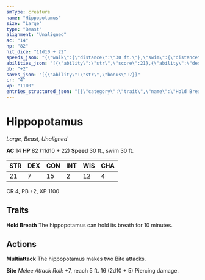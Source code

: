 ```yaml
---
smType: creature
name: "Hippopotamus"
size: "Large"
type: "Beast"
alignment: "Unaligned"
ac: "14"
hp: "82"
hit_dice: "11d10 + 22"
speeds_json: "{\"walk\":{\"distance\":\"30 ft.\"},\"swim\":{\"distance\":\"30 ft.\"}}"
abilities_json: "[{\"ability\":\"str\",\"score\":21},{\"ability\":\"dex\",\"score\":7},{\"ability\":\"con\",\"score\":15},{\"ability\":\"int\",\"score\":2},{\"ability\":\"wis\",\"score\":12},{\"ability\":\"cha\",\"score\":4}]"
pb: "+2"
saves_json: "[{\"ability\":\"str\",\"bonus\":7}]"
cr: "4"
xp: "1100"
entries_structured_json: "[{\"category\":\"trait\",\"name\":\"Hold Breath\",\"text\":\"The hippopotamus can hold its breath for 10 minutes.\"},{\"category\":\"action\",\"name\":\"Multiattack\",\"text\":\"The hippopotamus makes two Bite attacks.\"},{\"category\":\"action\",\"name\":\"Bite\",\"text\":\"*Melee Attack Roll:* +7, reach 5 ft. 16 (2d10 + 5) Piercing damage.\"}]"
---
```


# Hippopotamus
*Large, Beast, Unaligned*

**AC** 14
**HP** 82 (11d10 + 22)
**Speed** 30 ft., swim 30 ft.

| STR | DEX | CON | INT | WIS | CHA |
| --- | --- | --- | --- | --- | --- |
| 21 | 7 | 15 | 2 | 12 | 4 |

CR 4, PB +2, XP 1100

## Traits

**Hold Breath**
The hippopotamus can hold its breath for 10 minutes.

## Actions

**Multiattack**
The hippopotamus makes two Bite attacks.

**Bite**
*Melee Attack Roll:* +7, reach 5 ft. 16 (2d10 + 5) Piercing damage.
